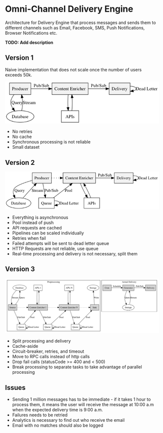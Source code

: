 # Omni-Channel Delivery Engine

Architecture for Delivery Engine that process messages and sends them to different channels such as Email, Facebook, SMS, Push Notifications, Browser Notifications etc.

**TODO: Add description**

## Version 1

Naive implementation that does not scale once the number of users exceeds 50k.

![v1](../assets/delivery-v1.png)

- No retries
- No cache
- Synchronous processing is not reliable
- Small dataset


## Version 2

![v2](../assets/delivery-v2.png)

- Everything is asynchronous
- Pool instead of push
- API requests are cached
- Pipelines can be scaled individually
- Retries when fail
- Failed attempts will be sent to dead letter queue
- HTTP Requests are not reliable, use queue
- Real-time processing and delivery is not necessary, split them

## Version 3

![v3](../assets/delivery-v3.png)

- Split processing and delivery
- Cache-aside
- Circuit-breaker, retries, and timeout
- Move to RPC calls instead of http calls
- Drop fail calls (statusCode >= 400 and < 500)
- Break processing to separate tasks to take advantage of parallel processing

## Issues

- Sending 1 million messages has to be immediate - if it takes 1 hour to process them, it means the user will receive the message at 10:00 a.m when the expected delivery time is 9:00 a.m. 
- Failures needs to be retried
- Analytics is necessary to find out who receive the email
- Email with no matches should also be logged
